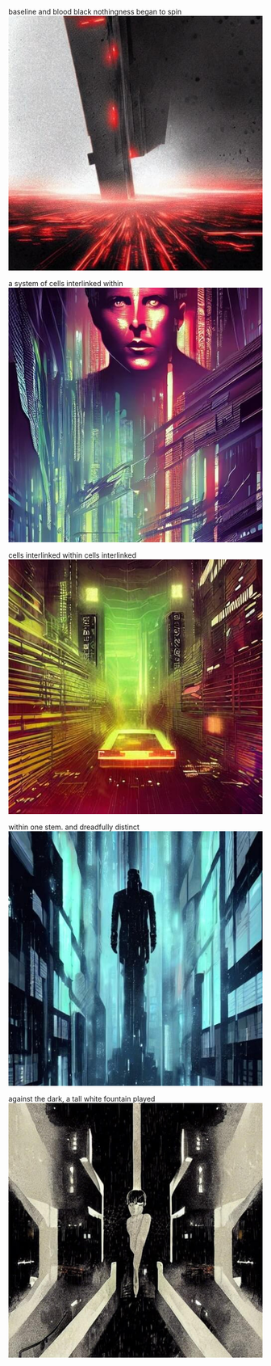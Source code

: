 baseline
and blood black nothingness began to spin<br>
<img src="img/baseline/1.jpg" width="512px">

a system of cells interlinked within<br>
<img src="img/baseline/2.jpg" width="512px">

cells interlinked within cells interlinked<br>
<img src="img/baseline/3.jpg" width="512px">

within one stem. and dreadfully distinct<br>
<img src="img/baseline/4.jpg" width="512px">

against the dark, a tall white fountain played<br>
<img src="img/baseline/5.jpg" width="512px">

